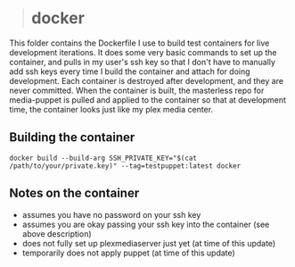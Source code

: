 ># docker

This folder contains the Dockerfile I use to build test containers for live development iterations. It does some very basic commands to set up the container, and pulls in my user's ssh key so that I don't have to manually add ssh keys every time I build the container and attach for doing development. Each container is destroyed after development, and they are never committed. When the container is built, the masterless repo for media-puppet is pulled and applied to the container so that at development time, the container looks just like my plex media center. 

## Building the container
`docker build --build-arg SSH_PRIVATE_KEY="$(cat /path/to/your/private.key)" --tag=testpuppet:latest docker`

## Notes on the container
- assumes you have no password on your ssh key
- assumes you are okay passing your ssh key into the container (see above description)
- does not fully set up plexmediaserver just yet (at time of this update)
- temporarily does not apply puppet (at time of this update)
